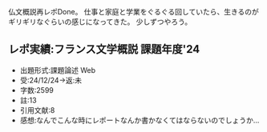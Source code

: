 ﻿---
layout: post
categories: [慶應通信, 進捗]
tags: [慶應通信, レポート実績, 仏文概説]
author: tmo
---
仏文概説再レポDone。
仕事と家庭と学業をぐるぐる回していたら、生きるのがギリギリなぐらいの感じになってきた。
少しずつやろう。

## レポ実績:フランス文学概説 課題年度'24
* 出題形式:課題論述 Web
* 受:24/12/24→返:未
* 字数:2599
* 註:13
* 引用文献:8
* 感想:なんでこんな時にレポートなんか書かなくてはならないのでしょうか...